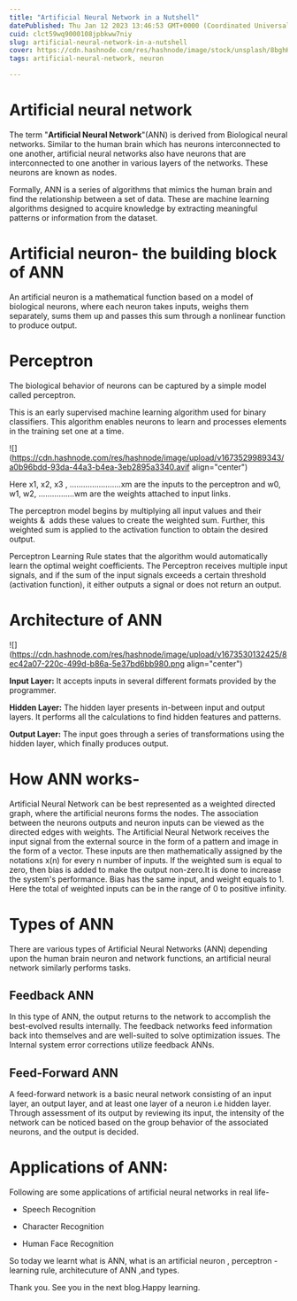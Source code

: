 ```yaml
---
title: "Artificial Neural Network in a Nutshell"
datePublished: Thu Jan 12 2023 13:46:53 GMT+0000 (Coordinated Universal Time)
cuid: clct59wq9000108jpbkww7niy
slug: artificial-neural-network-in-a-nutshell
cover: https://cdn.hashnode.com/res/hashnode/image/stock/unsplash/8bghKxNU1j0/upload/97bf8f89fc08a18ac6b1d7f1cb432f00.jpeg
tags: artificial-neural-network, neuron

---
```


# Artificial neural network

The term "**Artificial Neural Network**"(ANN) is derived from Biological neural networks. Similar to the human brain which has neurons interconnected to one another, artificial neural networks also have neurons that are interconnected to one another in various layers of the networks. These neurons are known as nodes.

Formally, ANN is a series of algorithms that mimics the human brain and find the relationship between a set of data. These are machine learning algorithms designed to acquire knowledge by extracting meaningful patterns or information from the dataset.

# Artificial neuron- the building block of ANN

An artificial neuron is a mathematical function based on a model of biological neurons, where each neuron takes inputs, weighs them separately, sums them up and passes this sum through a nonlinear function to produce output.

# Perceptron

The biological behavior of neurons can be captured by a simple model called perceptron.

This is an early supervised machine learning algorithm used for binary classifiers. This algorithm enables neurons to learn and processes elements in the training set one at a time.

![](https://cdn.hashnode.com/res/hashnode/image/upload/v1673529989343/a0b96bdd-93da-44a3-b4ea-3eb2895a3340.avif align="center")

Here x1, x2, x3 , …………………..xm are the inputs to the perceptron and w0, w1, w2, …………….wm are the weights attached to input links.

The perceptron model begins by multiplying all input values and their weights &  adds these values to create the weighted sum. Further, this weighted sum is applied to the activation function to obtain the desired output.

Perceptron Learning Rule states that the algorithm would automatically learn the optimal weight coefficients. The Perceptron receives multiple input signals, and if the sum of the input signals exceeds a certain threshold (activation function), it either outputs a signal or does not return an output.

# Architecture of ANN

![](https://cdn.hashnode.com/res/hashnode/image/upload/v1673530132425/8ec42a07-220c-499d-b86a-5e37bd6bb980.png align="center")

**Input Layer:** It accepts inputs in several different formats provided by the programmer.

**Hidden Layer:** The hidden layer presents in-between input and output layers. It performs all the calculations to find hidden features and patterns.

**Output Layer:** The input goes through a series of transformations using the hidden layer, which finally produces output.

# How ANN works-

Artificial Neural Network can be best represented as a weighted directed graph, where the artificial neurons forms the nodes. The association between the neurons outputs and neuron inputs can be viewed as the directed edges with weights. The Artificial Neural Network receives the input signal from the external source in the form of a pattern and image in the form of a vector. These inputs are then mathematically assigned by the notations x(n) for every n number of inputs. If the weighted sum is equal to zero, then bias is added to make the output non-zero.It is done to increase the system's performance. Bias has the same input, and weight equals to 1. Here the total of weighted inputs can be in the range of 0 to positive infinity.

# Types of ANN

There are various types of Artificial Neural Networks (ANN) depending upon the human brain neuron and network functions, an artificial neural network similarly performs tasks.

## **Feedback ANN**

In this type of ANN, the output returns to the network to accomplish the best-evolved results internally. The feedback networks feed information back into themselves and are well-suited to solve optimization issues. The Internal system error corrections utilize feedback ANNs.

## **Feed-Forward ANN**

A feed-forward network is a basic neural network consisting of an input layer, an output layer, and at least one layer of a neuron i.e hidden layer. Through assessment of its output by reviewing its input, the intensity of the network can be noticed based on the group behavior of the associated neurons, and the output is decided.

# Applications of ANN:

Following are some applications of artificial neural networks in real life-

* Speech Recognition
    
* Character Recognition
    
* Human Face Recognition
    

So today we learnt what is ANN, what is an artificial neuron , perceptron -learning rule, architecuture of ANN ,and types.

Thank you. See you in the next blog.Happy learning.